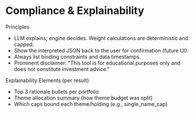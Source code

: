 # Compliance & Explainability

Principles
- LLM explains; engine decides. Weight calculations are deterministic and capped.
- Show the interpreted JSON back to the user for confirmation (future UI).
- Always list binding constraints and data timestamps.
- Prominent disclaimer:
  "This tool is for educational purposes only and does not constitute investment advice."

Explainability Elements (per result)
- Top 3 rationale bullets per portfolio
- Theme allocation summary (how theme budget was split)
- Which caps bound each theme/holding (e.g., single_name_cap) 